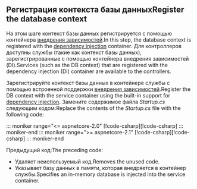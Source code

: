 ## <a name="register-the-database-context"></a><span data-ttu-id="570ab-101">Регистрация контекста базы данных</span><span class="sxs-lookup"><span data-stu-id="570ab-101">Register the database context</span></span>

<span data-ttu-id="570ab-102">На этом шаге контекст базы данных регистрируется с помощью контейнера [внедрения зависимостей](xref:fundamentals/dependency-injection).</span><span class="sxs-lookup"><span data-stu-id="570ab-102">In this step, the database context is registered with the [dependency injection](xref:fundamentals/dependency-injection) container.</span></span> <span data-ttu-id="570ab-103">Для контроллеров доступны службы (такие как контекст базы данных), зарегистрированные с помощью контейнера внедрения зависимостей (DI).</span><span class="sxs-lookup"><span data-stu-id="570ab-103">Services (such as the DB context) that are registered with the dependency injection (DI) container are available to the controllers.</span></span>

<span data-ttu-id="570ab-104">Зарегистрируйте контекст базы данных в контейнере службы с помощью встроенной поддержки [внедрения зависимостей](xref:fundamentals/dependency-injection).</span><span class="sxs-lookup"><span data-stu-id="570ab-104">Register the DB context with the service container using the built-in support for [dependency injection](xref:fundamentals/dependency-injection).</span></span> <span data-ttu-id="570ab-105">Замените содержимое файла *Startup.cs* следующим кодом:</span><span class="sxs-lookup"><span data-stu-id="570ab-105">Replace the contents of the *Startup.cs* file with the following code:</span></span>

::: moniker range="<= aspnetcore-2.0"
<span data-ttu-id="570ab-106">[!code-csharp[](../../tutorials/first-web-api/samples/2.0/TodoApi/Startup.cs?highlight=2,4,12-13)]</span><span class="sxs-lookup"><span data-stu-id="570ab-106">[!code-csharp[](../../tutorials/first-web-api/samples/2.0/TodoApi/Startup.cs?highlight=2,4,12-13)]</span></span>
::: moniker-end
::: moniker range=">= aspnetcore-2.1"
<span data-ttu-id="570ab-107">[!code-csharp[](../../tutorials/first-web-api/samples/2.1/TodoApi/Startup.cs?highlight=3,5,13-14)]</span><span class="sxs-lookup"><span data-stu-id="570ab-107">[!code-csharp[](../../tutorials/first-web-api/samples/2.1/TodoApi/Startup.cs?highlight=3,5,13-14)]</span></span>
::: moniker-end

<span data-ttu-id="570ab-108">Предыдущий код:</span><span class="sxs-lookup"><span data-stu-id="570ab-108">The preceding code:</span></span>

* <span data-ttu-id="570ab-109">Удаляет неиспользуемый код.</span><span class="sxs-lookup"><span data-stu-id="570ab-109">Removes the unused code.</span></span>
* <span data-ttu-id="570ab-110">Указывает базу данных в памяти, которая внедряется в контейнер службы.</span><span class="sxs-lookup"><span data-stu-id="570ab-110">Specifies an in-memory database is injected into the service container.</span></span>